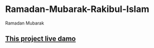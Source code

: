 # Ramadan-Mubarak-Rakibul-Islam
Ramadan Mubarak

## [This project live damo](https://coder-rakibul.github.io/Ramadan-Mubarak-Rakibul-Islam/)
